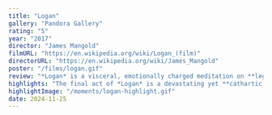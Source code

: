 ```yaml
---
title: "Logan"
gallery: "Pandora Gallery"
rating: "5"
year: "2017"
director: "James Mangold"
filmURL: "https://en.wikipedia.org/wiki/Logan_(film)"
directorURL: "https://en.wikipedia.org/wiki/James_Mangold"
poster: "/films/logan.gif"
review: "*Logan* is a visceral, emotionally charged meditation on **legacy, mortality, and redeption**, set against the backdrop of a world that has seemingly **left heroes behind**. Stripped of the grandiosity of traditional superhero tales, *Logan* embraces **raw human vulnerability**, presenting an aging Wolverine grappling with his own decline while protecting a young mutant, Laura, from sinister forces. The film delves into **questions of identity and responsibility** — juxtaposing the brutality of humanity’s actions with the enduring power of **hope, connection, and sacrifice** — themes that echo throughout the entire *X-Men* franchise."
highlights: "The final act of *Logan* is a devastating yet **cathartic culmination of its themes**. Logan’s sacrifice to save Laura is not just a physical act but a **moment of redemption**, as he **confronts his legacy** and chooses to pass on hope to a new generation. This mirrors the **intergenerational struggles** seen in *The Last Of Us*, where the journey is as much about **finding purpose** as it is about survival. The film strips away distractions to focus on the **humanity of its characters**, becoming a reflection on the **cost of redemption** and the **legacies we leave behind**."
highlightImage: "/moments/logan-highlight.gif"
date: 2024-11-25
---
```


